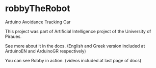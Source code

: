 # robbyTheRobot

Arduino Avoidance Tracking Car

This project was part of Artificial Intelligence project of the University of Piraues.

See more about it in the docs.
(English and Greek version included at ArduinoEN and ArduinoGR respectively)

You can see Robby in action. 
(videos included at last page of docs)

